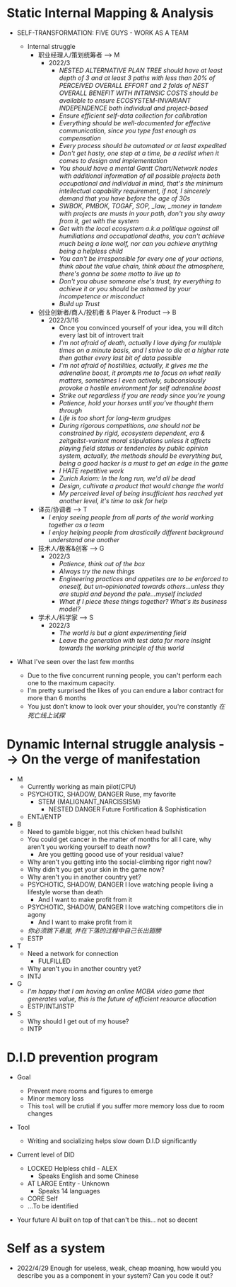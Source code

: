 # Static Internal Mapping & Analysis
- SELF-TRANSFORMATION: FIVE GUYS - WORK AS A TEAM
  - Internal struggle
    - 职业经理人/策划统筹者 -->  M
      - 2022/3
        - *NESTED ALTERNATIVE PLAN TREE should have at least depth of 3 and at least 3 paths with less than 20% of PERCEIVED OVERALL EFFORT and 2 folds of NEST OVERALL BENEFIT WITH INTRINSIC COSTS should be available to ensure ECOSYSTEM-INVARIANT INDEPENDENCE both individual and project-based*
        - *Ensure efficient self-data collection for callibration*
        - *Everything should be well-documented for effective communication, since you type fast enough as compensation*
        - *Every process should be automated or at least expedited*
        - *Don't get hasty, one step at a time, be a realist when it comes to design and implementation*
        - *You should have a mental Gantt Chart/Network nodes with additional information of all possible projects both occupational and individual in mind, that's the minimum intellectual capability requirement, if not, I sincerely demand that you have before the age of 30s*
        - *SWBOK, PMBOK, TOGAF, SOP, _law, _money in tandem with projects are musts in your path, don't you shy away from it, get with the system*
        - *Get with the local ecosystem a.k.a politique against all humiliations and occupational deaths, you can't achieve much being a lone wolf, nor can you achieve anything being a helpless child*
        - *You can't be irresponsible for every one of your actions, think about the value chain, think about the atmosphere, there's gonna be some motto to live up to*
        - *Don't you abuse someone else's trust, try everything to achieve it or you should be ashamed by your incompetence or misconduct*
        - *Build up Trust*
    - 创业创新者/商人/投机者 & Player & Product --> B
      - 2022/3/16
        - Once you convinced yourself of your idea, you will ditch every last bit of introvert trait
        - *I'm not afraid of death, actually I love dying for multiple times on a minute basis, and I strive to die at a higher rate then gather every last bit of data possible*
        - *I'm not afraid of hostilities, actually, it gives me the adrenaline boost, it prompts me to focus on what really matters, sometimes I even actively, subconsiously provoke a hostile environment for self adrenaline boost*
        - *Strike out regardless if you are ready since you're young*
        - *Patience, hold your horses until you've thought them through*
        - *Life is too short for long-term grudges*
        - *During rigorous competitions, one should not be constrained by rigid, ecosystem dependent, era & zeitgeitst-variant moral stipulations unless it affects playing field status or tendencies by public opinion system, actually, the methods should be everything but, being a good hacker is a must to get an edge in the game*
        - *I HATE repetitive work*
        - *Zurich Axiom: In the long run, we'd all be dead*
        - *Design, cultivate a product that would change the world*
        - *My perceived level of being insufficient has reached yet another level, it's time to ask for help*
    - 译员/协调者 --> T
      - *I enjoy seeing people from all parts of the world working together as a team*
      - *I enjoy helping people from drastically different background understand one another*
    - 技术人/极客&创客 --> G
      - 2022/3
        - *Patience, think out of the box*
        - *Always try the new things*
        - *Engineering practices and appetites are to be enforced to oneself, but un-opinionated towards others...unless they are stupid and beyond the pale...myself included*
        - *What if I piece these things together? What's its business model?*
    - 学术人/科学家 --> S
      - 2022/3
        - *The world is but a giant experimenting field*
        - *Leave the generation with test data for more insight towards the working principle of this world*

- What I've seen over the last few months
  - Due to the five concurrent running people, you can't perform each one to the maximum capacity.
  - I'm pretty surprised the likes of you can endure a labor contract for more than 6 months
  - You just don't know to look over your shoulder, you're constantly *在死亡线上试探*

# Dynamic Internal struggle analysis --> On the verge of manifestation
- M
  - Currently working as main pilot(CPU)
  - PSYCHOTIC, SHADOW, DANGER Ruse, my favorite
    - STEM \{MALIGNANT_NARCISSISM\}
      - NESTED DANGER Future Fortification & Sophistication
  - ENTJ/ENTP
- B
  - Need to gamble bigger, not this chicken head bullshit
  - You could get cancer in the matter of months for all I care, why aren't you working yourself to death now?
    - Are you getting goood use of your residual value?
  - Why aren't you getting into the social-climbing rigor right now?
  - Why didn't you get your skin in the game now?
  - Why aren't you in another country yet?
  - PSYCHOTIC, SHADOW, DANGER I love watching people living a lifestyle worse than death
    - And I want to make profit from it
  - PSYCHOTIC, SHADOW, DANGER I love watching competitors die in agony
    - And I want to make profit from it
  - *你必须跳下悬崖, 并在下落的过程中自己长出翅膀*
  - ESTP
- T
  - Need a network for connection
    - FULFILLED
  - Why aren't you in another country yet?
  - INTJ
- G
  - *I'm happy that I am having an online MOBA video game that generates value, this is the future of efficient resource allocation*
  - ESTP/INTJ/ISTP
- S
  - Why should I get out of my house?
  - INTP

# D.I.D prevention program
- Goal
  - Prevent more rooms and figures to emerge
  - Minor memory loss
  - This `tool` will be crutial if you suffer more memory loss due to room changes
- Tool
  - Writing and socializing helps slow down D.I.D significantly
- Current level of DID
  - LOCKED Helpless child - ALEX 
    - Speaks English and some Chinese
  - AT LARGE Entity - Unknown
    - Speaks 14 languages
  - CORE Self
  - ...To be identified

- Your future AI built on top of that can't be this... not so decent

# Self as a system
- 2022/4/29 Enough for useless, weak, cheap moaning, how would you describe you as a component in your system? Can you code it out?